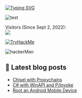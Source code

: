 [![Typing SVG](https://readme-typing-svg.herokuapp.com?font=Hack&color=%234AF626&lines=What's+up!+I'm+Andrew+-+aka+technoHerder)](https://git.io/typing-svg)

![test](https://github-readme-stats.vercel.app/api?username=aherd2985&show_icons=true&hide_border=false&theme=tokyonight&count_private=true&include_all_commits=true)

<p align="left"> 
  Visitors (Since Sept 2, 2022):<br>
  <img src="https://profile-counter.glitch.me/aherd2985/count.svg" />
</p>

<p align="left"> 
  <a href="https://tryhackme.com/p/technoHerder"><img src="https://tryhackme-badges.s3.amazonaws.com/technoHerder.png" alt="TryHackMe" /></a>
</p>

<p align="left"> 
  <img src="https://thumbs.gfycat.com/BasicOrganicBlackrussianterrier-size_restricted.gif" alt="hackerMan" />
</p>

## :notebook: Latest blog posts
<!-- BLOG-POST-LIST:START -->
- [Chisel with Proxychains](https://hack.technoherder.com/chisel/)
- [C# with WinAPI and P/Invoke](https://hack.technoherder.com/winapi-csharp/)
- [Root an Android Mobile Device](https://hack.technoherder.com/rooting-android/)
<!-- BLOG-POST-LIST:END -->
